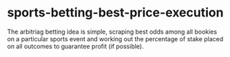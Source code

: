 # sports-betting-best-price-execution

The arbitriag betting idea is simple, scraping best odds among all bookies on a particular sports event and working out the percentage of stake placed on all outcomes to guarantee profit (if possible).
